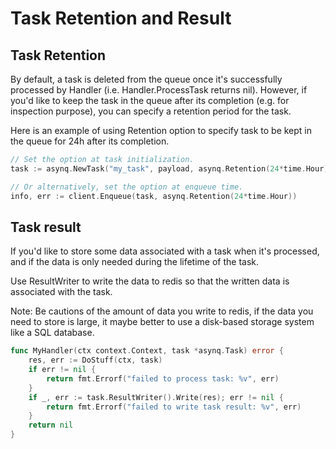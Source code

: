 # Task Retention and Result

## Task Retention

By default, a task is deleted from the queue once it's successfully processed by Handler (i.e. Handler.ProcessTask returns nil). However, if you'd like to keep the task in the queue after its completion (e.g. for inspection purpose), you can specify a retention period for the task.

Here is an example of using Retention option to specify task to be kept in the queue for 24h after its completion.

```go
// Set the option at task initialization.
task := asynq.NewTask("my_task", payload, asynq.Retention(24*time.Hour))

// Or alternatively, set the option at enqueue time.
info, err := client.Enqueue(task, asynq.Retention(24*time.Hour))
```

## Task result

If you'd like to store some data associated with a task when it's processed, and if the data is only needed during the lifetime of the task.

Use ResultWriter to write the data to redis so that the written data is associated with the task.

Note: Be cautions of the amount of data you write to redis, if the data you need to store is large, it maybe better to use a disk-based storage system like a SQL database.

```go
func MyHandler(ctx context.Context, task *asynq.Task) error {
    res, err := DoStuff(ctx, task)
    if err != nil {
        return fmt.Errorf("failed to process task: %v", err)
    }
    if _, err := task.ResultWriter().Write(res); err != nil {
        return fmt.Errorf("failed to write task result: %v", err)
    }
    return nil
}
```
